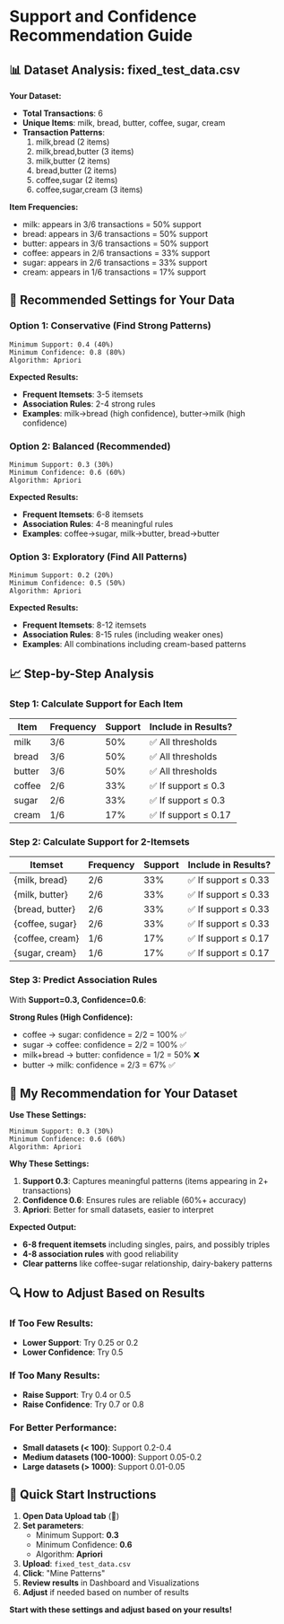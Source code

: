 # Support and Confidence Recommendation Guide

## 📊 **Dataset Analysis: fixed_test_data.csv**

**Your Dataset:**
- **Total Transactions**: 6
- **Unique Items**: milk, bread, butter, coffee, sugar, cream
- **Transaction Patterns**:
  1. milk,bread (2 items)
  2. milk,bread,butter (3 items)
  3. milk,butter (2 items)
  4. bread,butter (2 items)
  5. coffee,sugar (2 items)
  6. coffee,sugar,cream (3 items)

**Item Frequencies:**
- milk: appears in 3/6 transactions = 50% support
- bread: appears in 3/6 transactions = 50% support
- butter: appears in 3/6 transactions = 50% support
- coffee: appears in 2/6 transactions = 33% support
- sugar: appears in 2/6 transactions = 33% support
- cream: appears in 1/6 transactions = 17% support

## 🎯 **Recommended Settings for Your Data**

### **Option 1: Conservative (Find Strong Patterns)**
```
Minimum Support: 0.4 (40%)
Minimum Confidence: 0.8 (80%)
Algorithm: Apriori
```
**Expected Results:**
- **Frequent Itemsets**: 3-5 itemsets
- **Association Rules**: 2-4 strong rules
- **Examples**: milk→bread (high confidence), butter→milk (high confidence)

### **Option 2: Balanced (Recommended)**
```
Minimum Support: 0.3 (30%)
Minimum Confidence: 0.6 (60%)
Algorithm: Apriori
```
**Expected Results:**
- **Frequent Itemsets**: 6-8 itemsets
- **Association Rules**: 4-8 meaningful rules
- **Examples**: coffee→sugar, milk→butter, bread→butter

### **Option 3: Exploratory (Find All Patterns)**
```
Minimum Support: 0.2 (20%)
Minimum Confidence: 0.5 (50%)
Algorithm: Apriori
```
**Expected Results:**
- **Frequent Itemsets**: 8-12 itemsets
- **Association Rules**: 8-15 rules (including weaker ones)
- **Examples**: All combinations including cream-based patterns

## 📈 **Step-by-Step Analysis**

### **Step 1: Calculate Support for Each Item**
| Item | Frequency | Support | Include in Results? |
|------|-----------|---------|-------------------|
| milk | 3/6 | 50% | ✅ All thresholds |
| bread | 3/6 | 50% | ✅ All thresholds |
| butter | 3/6 | 50% | ✅ All thresholds |
| coffee | 2/6 | 33% | ✅ If support ≤ 0.3 |
| sugar | 2/6 | 33% | ✅ If support ≤ 0.3 |
| cream | 1/6 | 17% | ✅ If support ≤ 0.17 |

### **Step 2: Calculate Support for 2-Itemsets**
| Itemset | Frequency | Support | Include in Results? |
|---------|-----------|---------|-------------------|
| {milk, bread} | 2/6 | 33% | ✅ If support ≤ 0.33 |
| {milk, butter} | 2/6 | 33% | ✅ If support ≤ 0.33 |
| {bread, butter} | 2/6 | 33% | ✅ If support ≤ 0.33 |
| {coffee, sugar} | 2/6 | 33% | ✅ If support ≤ 0.33 |
| {coffee, cream} | 1/6 | 17% | ✅ If support ≤ 0.17 |
| {sugar, cream} | 1/6 | 17% | ✅ If support ≤ 0.17 |

### **Step 3: Predict Association Rules**
With **Support=0.3, Confidence=0.6**:

**Strong Rules (High Confidence):**
- coffee → sugar: confidence = 2/2 = 100% ✅
- sugar → coffee: confidence = 2/2 = 100% ✅
- milk+bread → butter: confidence = 1/2 = 50% ❌
- butter → milk: confidence = 2/3 = 67% ✅

## 🎯 **My Recommendation for Your Dataset**

**Use These Settings:**
```
Minimum Support: 0.3 (30%)
Minimum Confidence: 0.6 (60%)
Algorithm: Apriori
```

**Why These Settings:**
1. **Support 0.3**: Captures meaningful patterns (items appearing in 2+ transactions)
2. **Confidence 0.6**: Ensures rules are reliable (60%+ accuracy)
3. **Apriori**: Better for small datasets, easier to interpret

**Expected Output:**
- **6-8 frequent itemsets** including singles, pairs, and possibly triples
- **4-8 association rules** with good reliability
- **Clear patterns** like coffee-sugar relationship, dairy-bakery patterns

## 🔍 **How to Adjust Based on Results**

### **If Too Few Results:**
- **Lower Support**: Try 0.25 or 0.2
- **Lower Confidence**: Try 0.5

### **If Too Many Results:**
- **Raise Support**: Try 0.4 or 0.5
- **Raise Confidence**: Try 0.7 or 0.8

### **For Better Performance:**
- **Small datasets (< 100)**: Support 0.2-0.4
- **Medium datasets (100-1000)**: Support 0.05-0.2
- **Large datasets (> 1000)**: Support 0.01-0.05

## 🚀 **Quick Start Instructions**

1. **Open Data Upload tab** (📁)
2. **Set parameters**:
   - Minimum Support: **0.3**
   - Minimum Confidence: **0.6**
   - Algorithm: **Apriori**
3. **Upload**: `fixed_test_data.csv`
4. **Click**: "Mine Patterns"
5. **Review results** in Dashboard and Visualizations
6. **Adjust** if needed based on number of results

**Start with these settings and adjust based on your results!**
